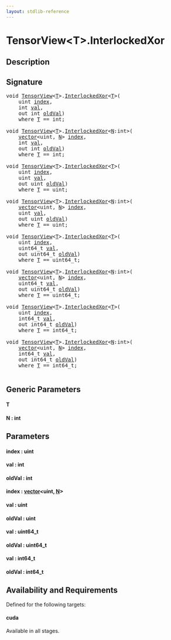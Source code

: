 ```yaml
---
layout: stdlib-reference
---
```


# TensorView\<T\>\.InterlockedXor

## Description





## Signature 

<pre>
<span class="code_keyword">void</span> <a href="index.md" class="code_type">TensorView</a>&lt;<a href="interlockedxor-0b.md#typeparam-T" class="code_type">T</a>&gt;.<a href="interlockedxor-0b.md">InterlockedXor</a>&lt;<a href="interlockedxor-0b.md#typeparam-T" class="code_type">T</a>&gt;(
    <span class="code_keyword">uint</span> <a href="interlockedxor-0b.md#decl-index" class="code_param">index</a>,
    <span class="code_keyword">int</span> <a href="interlockedxor-0b.md#decl-val" class="code_param">val</a>,
    <span class="code_keyword">out</span> <span class="code_keyword">int</span> <a href="interlockedxor-0b.md#decl-oldVal" class="code_param">oldVal</a>)
    <span class='code_keyword'>where</span> <a href="interlockedxor-0b.md#typeparam-T" class="code_type">T</a> == <span class="code_keyword">int</span>;

<span class="code_keyword">void</span> <a href="index.md" class="code_type">TensorView</a>&lt;<a href="interlockedxor-0b.md#typeparam-T" class="code_type">T</a>&gt;.<a href="interlockedxor-0b.md">InterlockedXor</a>&lt;<a href="interlockedxor-0b.md#decl-N" class="code_var">N</a>:<span class="code_keyword">int</span>&gt;(
    <a href="../vector/index.md" class="code_type">vector</a>&lt;<span class="code_keyword">uint</span>, <a href="interlockedxor-0b.md#decl-N" class="code_var">N</a>&gt; <a href="interlockedxor-0b.md#decl-index" class="code_param">index</a>,
    <span class="code_keyword">int</span> <a href="interlockedxor-0b.md#decl-val" class="code_param">val</a>,
    <span class="code_keyword">out</span> <span class="code_keyword">int</span> <a href="interlockedxor-0b.md#decl-oldVal" class="code_param">oldVal</a>)
    <span class='code_keyword'>where</span> <a href="interlockedxor-0b.md#typeparam-T" class="code_type">T</a> == <span class="code_keyword">int</span>;

<span class="code_keyword">void</span> <a href="index.md" class="code_type">TensorView</a>&lt;<a href="interlockedxor-0b.md#typeparam-T" class="code_type">T</a>&gt;.<a href="interlockedxor-0b.md">InterlockedXor</a>&lt;<a href="interlockedxor-0b.md#typeparam-T" class="code_type">T</a>&gt;(
    <span class="code_keyword">uint</span> <a href="interlockedxor-0b.md#decl-index" class="code_param">index</a>,
    <span class="code_keyword">uint</span> <a href="interlockedxor-0b.md#decl-val" class="code_param">val</a>,
    <span class="code_keyword">out</span> <span class="code_keyword">uint</span> <a href="interlockedxor-0b.md#decl-oldVal" class="code_param">oldVal</a>)
    <span class='code_keyword'>where</span> <a href="interlockedxor-0b.md#typeparam-T" class="code_type">T</a> == <span class="code_keyword">uint</span>;

<span class="code_keyword">void</span> <a href="index.md" class="code_type">TensorView</a>&lt;<a href="interlockedxor-0b.md#typeparam-T" class="code_type">T</a>&gt;.<a href="interlockedxor-0b.md">InterlockedXor</a>&lt;<a href="interlockedxor-0b.md#decl-N" class="code_var">N</a>:<span class="code_keyword">int</span>&gt;(
    <a href="../vector/index.md" class="code_type">vector</a>&lt;<span class="code_keyword">uint</span>, <a href="interlockedxor-0b.md#decl-N" class="code_var">N</a>&gt; <a href="interlockedxor-0b.md#decl-index" class="code_param">index</a>,
    <span class="code_keyword">uint</span> <a href="interlockedxor-0b.md#decl-val" class="code_param">val</a>,
    <span class="code_keyword">out</span> <span class="code_keyword">uint</span> <a href="interlockedxor-0b.md#decl-oldVal" class="code_param">oldVal</a>)
    <span class='code_keyword'>where</span> <a href="interlockedxor-0b.md#typeparam-T" class="code_type">T</a> == <span class="code_keyword">uint</span>;

<span class="code_keyword">void</span> <a href="index.md" class="code_type">TensorView</a>&lt;<a href="interlockedxor-0b.md#typeparam-T" class="code_type">T</a>&gt;.<a href="interlockedxor-0b.md">InterlockedXor</a>&lt;<a href="interlockedxor-0b.md#typeparam-T" class="code_type">T</a>&gt;(
    <span class="code_keyword">uint</span> <a href="interlockedxor-0b.md#decl-index" class="code_param">index</a>,
    uint64_t <a href="interlockedxor-0b.md#decl-val" class="code_param">val</a>,
    <span class="code_keyword">out</span> uint64_t <a href="interlockedxor-0b.md#decl-oldVal" class="code_param">oldVal</a>)
    <span class='code_keyword'>where</span> <a href="interlockedxor-0b.md#typeparam-T" class="code_type">T</a> == uint64_t;

<span class="code_keyword">void</span> <a href="index.md" class="code_type">TensorView</a>&lt;<a href="interlockedxor-0b.md#typeparam-T" class="code_type">T</a>&gt;.<a href="interlockedxor-0b.md">InterlockedXor</a>&lt;<a href="interlockedxor-0b.md#decl-N" class="code_var">N</a>:<span class="code_keyword">int</span>&gt;(
    <a href="../vector/index.md" class="code_type">vector</a>&lt;<span class="code_keyword">uint</span>, <a href="interlockedxor-0b.md#decl-N" class="code_var">N</a>&gt; <a href="interlockedxor-0b.md#decl-index" class="code_param">index</a>,
    uint64_t <a href="interlockedxor-0b.md#decl-val" class="code_param">val</a>,
    <span class="code_keyword">out</span> uint64_t <a href="interlockedxor-0b.md#decl-oldVal" class="code_param">oldVal</a>)
    <span class='code_keyword'>where</span> <a href="interlockedxor-0b.md#typeparam-T" class="code_type">T</a> == uint64_t;

<span class="code_keyword">void</span> <a href="index.md" class="code_type">TensorView</a>&lt;<a href="interlockedxor-0b.md#typeparam-T" class="code_type">T</a>&gt;.<a href="interlockedxor-0b.md">InterlockedXor</a>&lt;<a href="interlockedxor-0b.md#typeparam-T" class="code_type">T</a>&gt;(
    <span class="code_keyword">uint</span> <a href="interlockedxor-0b.md#decl-index" class="code_param">index</a>,
    int64_t <a href="interlockedxor-0b.md#decl-val" class="code_param">val</a>,
    <span class="code_keyword">out</span> int64_t <a href="interlockedxor-0b.md#decl-oldVal" class="code_param">oldVal</a>)
    <span class='code_keyword'>where</span> <a href="interlockedxor-0b.md#typeparam-T" class="code_type">T</a> == int64_t;

<span class="code_keyword">void</span> <a href="index.md" class="code_type">TensorView</a>&lt;<a href="interlockedxor-0b.md#typeparam-T" class="code_type">T</a>&gt;.<a href="interlockedxor-0b.md">InterlockedXor</a>&lt;<a href="interlockedxor-0b.md#decl-N" class="code_var">N</a>:<span class="code_keyword">int</span>&gt;(
    <a href="../vector/index.md" class="code_type">vector</a>&lt;<span class="code_keyword">uint</span>, <a href="interlockedxor-0b.md#decl-N" class="code_var">N</a>&gt; <a href="interlockedxor-0b.md#decl-index" class="code_param">index</a>,
    int64_t <a href="interlockedxor-0b.md#decl-val" class="code_param">val</a>,
    <span class="code_keyword">out</span> int64_t <a href="interlockedxor-0b.md#decl-oldVal" class="code_param">oldVal</a>)
    <span class='code_keyword'>where</span> <a href="interlockedxor-0b.md#typeparam-T" class="code_type">T</a> == int64_t;

</pre>

## Generic Parameters

####  <a id="typeparam-T"></a>T
####  <a id="decl-N"></a>N  : int

## Parameters

####  <a id="decl-index"></a>index  : uint
####  <a id="decl-val"></a>val  : int
####  <a id="decl-oldVal"></a>oldVal  : int
####  <a id="decl-index"></a>index  : [vector](../vector/index.md)\<uint, [N](../vector/index.md#decl-N)\>
####  <a id="decl-val"></a>val  : uint
####  <a id="decl-oldVal"></a>oldVal  : uint
####  <a id="decl-val"></a>val  : uint64\_t
####  <a id="decl-oldVal"></a>oldVal  : uint64\_t
####  <a id="decl-val"></a>val  : int64\_t
####  <a id="decl-oldVal"></a>oldVal  : int64\_t

## Availability and Requirements

Defined for the following targets:

#### cuda
Available in all stages.




<script>
// Fix .md links to .html when on ReadTheDocs
if (window.location.hostname.includes('readthedocs') || 
    window.location.hostname.includes('rtfd.io')) {
  document.addEventListener('DOMContentLoaded', function() {
    const links = document.querySelectorAll('a');
    links.forEach(link => {
      const href = link.getAttribute('href');
      if (href && href.includes('.md')) {
        // This regex will handle .md links with or without fragment identifiers or query parameters
        link.href = link.href.replace(/(.+)\.md(#[^?]*)?(\?.*)?$/, '$1.html$2$3');
      }
    });
  });
}
</script>
